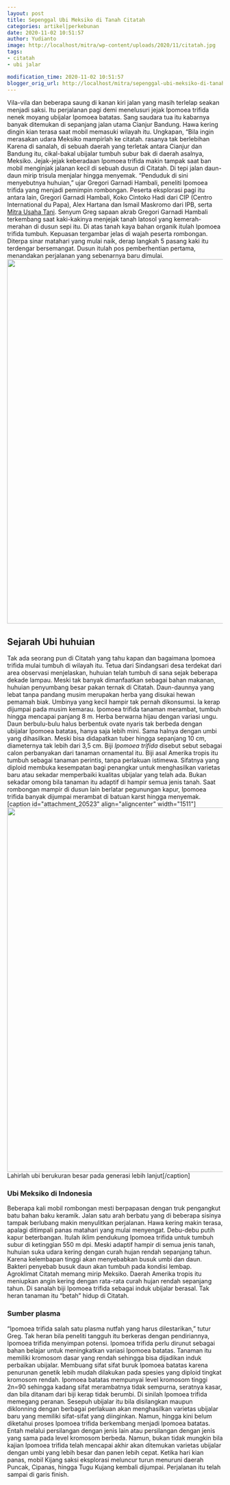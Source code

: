 ```yaml
---
layout: post
title: Sepenggal Ubi Meksiko di Tanah Citatah
categories: artikel|perkebunan
date: 2020-11-02 10:51:57
author: Yudianto
image: http://localhost/mitra/wp-content/uploads/2020/11/citatah.jpg
tags:
- citatah
- ubi jalar

modification_time: 2020-11-02 10:51:57
blogger_orig_url: http://localhost/mitra/sepenggal-ubi-meksiko-di-tanah-citatah.html
---
```


Vila-vila dan beberapa saung di kanan kiri jalan yang masih terlelap seakan menjadi saksi. Itu perjalanan pagi demi menelusuri jejak Ipomoea trifida nenek moyang ubijalar Ipomoea batatas. Sang saudara tua itu kabarnya banyak ditemukan di sepanjang jalan utama Cianjur Bandung.
Hawa kering dingin kian terasa saat mobil memasuki wilayah itu. Ungkapan, “Bila ingin merasakan udara Meksiko mampirlah ke citatah. rasanya tak berlebihan Karena di sanalah, di sebuah daerah yang terletak antara Cianjur dan Bandung itu, cikal-bakal ubijalar tumbuh subur bak di daerah asalnya, Meksiko.
Jejak-jejak keberadaan Ipomoea trifida makin tampak saat ban mobil menginjak jalanan kecil di sebuah dusun di Citatah. Di tepi jalan daun-daun mirip trisula menjalar hingga menyemak. “Penduduk di sini menyebutnya huhuian,” ujar Gregori Garnadi Hambali, peneliti Ipomoea trifida yang menjadi pemimpin rombongan.
Peserta eksplorasi pagi itu antara lain, Gregori Garnadi Hambali, Koko Cintoko Hadi dari CIP (Centro International du Papa), Alex Hartana dan Ismail Maskromo dari IPB, serta <a href="http://127.0.0.1/mitra">Mitra Usaha Tani</a>.
Senyum Greg sapaan akrab Gregori Garnadi Hambali terkembang saat kaki-kakinya menjejak tanah latosol yang kemerah-merahan di dusun sepi itu. Di atas tanah kaya bahan organik itulah Ipomoea trifida tumbuh. Kepuasan tergambar jelas di wajah peserta rombongan. Diterpa sinar matahari yang mulai naik, derap langkah 5 pasang kaki itu terdengar bersemangat. Dusun itulah pos pemberhentian pertama, menandakan perjalanan yang sebenarnya baru dimulai.
<a href="http://127.0.0.1/mitra/wp-content/uploads/2020/11/ubi1.jpg"><img class="aligncenter wp-image-20524 size-full" src="http://127.0.0.1/mitra/wp-content/uploads/2020/11/ubi1.jpg" alt="" width="1511" height="850" /></a>
<h2>Sejarah Ubi huhuian</h2>
Tak ada seorang pun di Citatah yang tahu kapan dan bagaimana Ipomoea trifida mulai tumbuh di wilayah itu. Tetua dari Sindangsari desa terdekat dari area observasi menjelaskan, huhuian telah tumbuh di sana sejak beberapa dekade lampau.
Meski tak banyak dimanfaatkan sebagai bahan makanan, huhuian penyumbang besar pakan ternak di Citatah. Daun-daunnya yang lebat tanpa pandang musim merupakan herba yang disukai hewan pemamah biak. Umbinya yang kecil hampir tak pernah dikonsumsi. Ia kerap dijumpai pada musim kemarau.
Ipomoea trifida tanaman merambat, tumbuh hingga mencapai panjang 8 m. Herba berwarna hijau dengan variasi ungu. Daun berbulu-bulu halus berbentuk ovate nyaris tak berbeda dengan ubijalar Ipomoea batatas, hanya saja lebih mini. Sama halnya dengan umbi yang dihasilkan. Meski bisa didapatkan tuber hingga sepanjang 10 cm, diameternya tak lebih dari 3,5 cm.
Biji <em>Ipomoea trifida</em> disebut sebut sebagai calon perbanyakan dari tanaman ornamental itu. Biji asal Amerika tropis itu tumbuh sebagai tanaman perintis, tanpa perlakuan istimewa. Sifatnya yang diploid membuka kesempatan bagi penangkar untuk menghasilkan varietas baru atau sekadar memperbaiki kualitas ubijalar yang telah ada.
Bukan sekadar omong bila tanaman itu adaptif di hampir semua jenis tanah. Saat rombongan mampir di dusun lain berlatar pegunungan kapur, Ipomoea trifida banyak dijumpai merambat di batuan karst hingga menyemak.
[caption id="attachment_20523" align="aligncenter" width="1511"]<img class="wp-image-20523 size-full" src="http://127.0.0.1/mitra/wp-content/uploads/2020/11/ubu-jalar-citatah.jpg" alt="" width="1511" height="850" /> Lahirlah ubi berukuran besar pada generasi lebih lanjut[/caption]
<h3>Ubi Meksiko di Indonesia</h3>
Beberapa kali mobil rombongan mesti berpapasan dengan truk pengangkut batu bahan baku keramik. Jalan satu arah berbatu yang di beberapa sisinya tampak berlubang makin menyulitkan perjalanan. Hawa kering makin terasa, apalagi ditimpali panas matahari yang mulai menyengat. Debu-debu putih kapur beterbangan.
Itulah iklim pendukung Ipomoea trifida untuk tumbuh subur di ketinggian 550 m dpi. Meski adaptif hampir di semua jenis tanah, huhuian suka udara kering dengan curah hujan rendah sepanjang tahun. Karena kelembapan tinggi akan menyebabkan busuk umbi dan daun. Bakteri penyebab busuk daun akan tumbuh pada kondisi lembap.
Agroklimat Citatah memang mirip Meksiko. Daerah Amerika tropis itu meniupkan angin kering dengan rata-rata curah hujan rendah sepanjang tahun. Di sanalah biji Ipomoea trifida sebagai induk ubijalar berasal. Tak heran tanaman itu “betah” hidup di Citatah.
<h3>Sumber plasma</h3>
“Ipomoea trifida salah satu plasma nutfah yang harus dilestarikan,” tutur Greg. Tak heran bila peneliti tangguh itu berkeras dengan pendiriannya, Ipomoea trifida menyimpan potensi.
Ipomoea trifida perlu dirunut sebagai bahan belajar untuk meningkatkan variasi Ipomoea batatas. Tanaman itu memiliki kromosom dasar yang rendah sehingga bisa dijadikan induk perbaikan ubijalar.
Membuang sifat sifat buruk Ipomoea batatas karena penurunan genetik lebih mudah dilakukan pada spesies yang diploid tingkat kromosom rendah.
Ipomoea batatas mempunyai level kromosom tinggi 2n=90 sehingga kadang sifat merambatnya tidak sempurna, seratnya kasar, dan bila ditanam dari biji kerap tidak berumbi. Di sinilah Ipomoea trifida memegang peranan. Sesepuh ubijalar itu bila disilangkan maupun diklonning dengan berbagai perlakuan akan menghasilkan varietas ubijalar baru yang memiliki sifat-sifat yang diinginkan.
Namun, hingga kini belum diketahui proses Ipomoea trifida berkembang menjadi Ipomoea batatas. Entah melalui persilangan dengan jenis lain atau persilangan dengan jenis yang sama pada level kromosom berbeda. Namun, bukan tidak mungkin bila kajian Ipomoea trifida telah mencapai akhir akan ditemukan varietas ubijalar dengan umbi yang lebih besar dan panen lebih cepat.
Ketika hari kian panas, mobil Kijang saksi eksplorasi meluncur turun menuruni daerah Puncak, Cipanas, hingga Tugu Kujang kembali dijumpai. Perjalanan itu telah sampai di garis finish.
